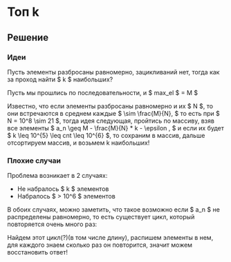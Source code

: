 # Топ k

## Решение

### Идеи

Пусть элементы разбросаны равномерно, зацикливаний нет, тогда как за проход найти $ k $ наибольших?

Пусть мы прошлись по последовательности, и $ max\_el $ = M $

Известно, что если элементы разбросаны равномерно и их $ N $, то они встречаются в среднем каждые $ \sim \frac{M}{N}, $ то есть при $ N = 10^8 \sim 21 $, тогда идея следующая, пройтись по массиву, взяв все элементы $ a_n \geq M - \frac{M}{N} * k - \epsilon , $ и если их будет $ k \leq 10^{5} \leq cnt \leq 10^{6} $, то сохраним в массив, дальше отсортируем массив, и возьмем k наибольших!

### Плохие случаи

Проблема возникает в 2 случаях:

- Не набралось $ k $ элементов
- Набралось $ > 10^6 $ элементов

В обоих случаях, можно заметить, что такое возможно если $ a_n $ не распределены равномерно, то есть существует цикл, который повторяется очень много раз:

Найдем этот цикл(?)(в том числе длину), распишем элементы в нем, для каждого знаем сколько раз он повторится, значит можем восстановить ответ!